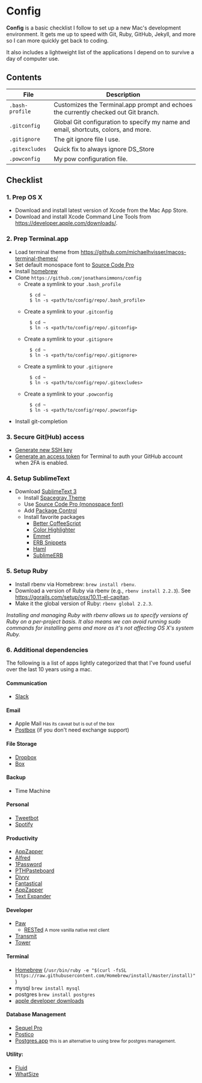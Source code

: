 # Config

**Config** is a basic checklist I follow to set up a new Mac's development environment. It gets me up to speed with Git, Ruby, GitHub, Jekyll, and more so I can more quickly get back to coding.

It also includes a lightweight list of the applications I depend on to survive a day of computer use.

## Contents

| File | Description |
| --- | --- |
| `.bash-profile` | Customizes the Terminal.app prompt and echoes the currently checked out Git branch. |
| `.gitconfig` | Global Git configuration to specify my name and email, shortcuts, colors, and more. |
| `.gitignore` | The git ignore file I use. |
| `.gitexcludes` | Quick fix to always ignore DS_Store |
| `.powconfig` | My pow configuration file. |

## Checklist

### 1. Prep OS X

- Download and install latest version of Xcode from the Mac App Store.
- Download and install Xcode Command Line Tools from <https://developer.apple.com/downloads/>.

### 2. Prep Terminal.app
- Load terminal theme from https://github.com/michaelhvisser/macos-terminal-themes/
- Set default monospace font to [Source Code Pro](https://github.com/adobe-fonts/source-code-pro/releases)
- Install [homebrew](#terminal)
- Clone `https://github.com/jonathansimmons/config`
  - Create a symlink to your `.bash_profile`
    ```
      $ cd ~
      $ ln -s <path/to/config/repo/.bash_profile>
    ```
  - Create a symlink to your `.gitconfig`
    ```
      $ cd ~
      $ ln -s <path/to/config/repo/.gitconfig>
    ```
  - Create a symlink to your `.gitignore`
    ```
      $ cd ~
      $ ln -s <path/to/config/repo/.gitignore>
    ```
  - Create a symlink to your `.gitignore`
    ```
      $ cd ~
      $ ln -s <path/to/config/repo/.gitexcludes>
    ```
  - Create a symlink to your `.powconfig`
    ```
      $ cd ~
      $ ln -s <path/to/config/repo/.powconfig>
    ```
- Install git-completion
### 3. Secure Git(Hub) access

- [Generate new SSH key](https://help.github.com/articles/generating-ssh-keys/)
- [Generate an access token](https://help.github.com/articles/creating-an-access-token-for-command-line-use/) for Terminal to auth your GitHub account when 2FA is enabled.

### 4. Setup SublimeText

- Download [SublimeText 3](http://www.sublimetext.com/3)
  - Install [Spacegray Theme](http://kkga.github.io/spacegray/)
  - Use [Source Code Pro (monospace font)](https://github.com/adobe-fonts/source-code-pro/releases)
  - Add [Package Control](https://sublime.wbond.net/)
  - Install favorite packages
    - [Better CoffeeScript](https://packagecontrol.io/packages/Better%20CoffeeScript)
    - [Color Highlighter](https://packagecontrol.io/packages/Color%20Highlighter)
    - [Emmet](https://packagecontrol.io/packages/Emmet)
    - [ERB Snippets](https://github.com/matthewrobertson/ERB-Sublime-Snippets)
    - [Haml](https://packagecontrol.io/packages/Haml)
    - [SublimeERB](https://github.com/eddorre/SublimeERB)

### 5. Setup Ruby
- Install rbenv via Homebrew: `brew install rbenv`.
- Download a version of Ruby via rbenv (e.g., `rbenv install 2.2.3`). See <https://gorails.com/setup/osx/10.11-el-capitan>.
- Make it the global version of Ruby: `rbenv global 2.2.3`.

*Installing and managing Ruby with rbenv allows us to specify versions of Ruby on a per-project basis. It also means we can avoid running sudo commands for installing gems and more as it's not affecting OS X's system Ruby.*

### 6. Additional dependencies
The following is a list of apps lightly categorized that that I've found useful over the last 10 years using a mac.

#### Communication
  * [Slack](https://slack.com/)

#### Email
  * Apple Mail <small>Has its caveat but is out of the box </small>
  * [Postbox](http://postbox-inc.com/) (if you don't need exchange support)

#### File Storage
  * [Dropbox](http://dropbox.com)
  * [Box](http://box.com)

#### Backup
  * Time Machine

#### Personal
  * [Tweetbot](http://tapbots.com/tweetbot/mac/)
  * [Spotify](http://www.spotify.com)

#### Productivity
  * [AppZapper](https://appzapper.com)
  * [Alfred](https://www.alfredapp.com/)
  * [1Password](https://agilebits.com/onepassword/)
  * [PTHPasteboard](http://pth.com/products/pthpasteboard/)
  * [Divvy](https://mizage.com/divvy/)
  * [Fantastical](https://flexibits.com/fantastical)
  * [AppZapper](http://www.appzapper.com/)
  * [Text Expander](https://smilesoftware.com/textexpander)

#### Developer
  * [Paw](https://luckymarmot.com/paw)
    * [RESTed](http://www.helloresolven.com/portfolio/rested/) <small>A more
  vanilla native rest client</small>
  * [Transmit](http://panic.com/transmit/)
  * [Tower](http://www.git-tower.com/)

#### Terminal
  * [Homebrew](http://brew.sh) (`/usr/bin/ruby -e "$(curl -fsSL https://raw.githubusercontent.com/Homebrew/install/master/install)"`)
  * mysql `brew install mysql`
  * postgres `brew install postgres`
  * [apple developer downloads](https://developer.apple.com/download/more/)

#### Database Management
  * [Sequel Pro](http://www.sequelpro.com/)
  * [Postico](https://eggerapps.at/postico/)
  * [Postgres.app](http://postgresapp.com/) <small> this is an alternative to
using brew for postgres management.</small>

#### Utility:
  * [Fluid](http://fluidapp.com/)
  * [WhatSize](https://itunes.apple.com/us/app/whatsize/id413702125?mt=12)
